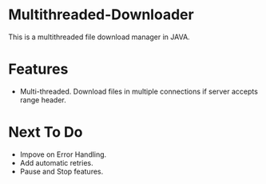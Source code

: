 # Multithreaded-Downloader
This is a multithreaded file download manager in JAVA.
# Features
- Multi-threaded. Download files in multiple connections if server accepts range header.
# Next To Do
- Impove on Error Handling.
- Add automatic retries.
- Pause and Stop features.
